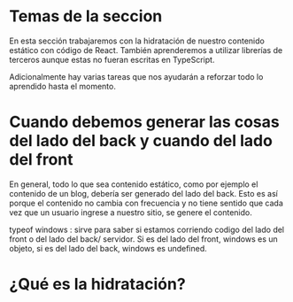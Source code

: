 # Temas de la seccion

En esta sección trabajaremos con la hidratación de nuestro contenido estático con código de React. También aprenderemos a utilizar librerías de terceros aunque estas no fueran escritas en TypeScript.

Adicionalmente hay varias tareas que nos ayudarán a reforzar todo lo aprendido hasta el momento.


# Cuando debemos generar las cosas del lado del back y cuando del lado del front

En general, todo lo que sea contenido estático, como por ejemplo el contenido de un blog, debería ser generado del lado del back. Esto es así porque el contenido no cambia con frecuencia y no tiene sentido que cada vez que un usuario ingrese a nuestro sitio, se genere el contenido.

typeof windows : sirve para saber si estamos corriendo codigo del lado del front o del lado del back/ servidor. Si es del lado del front, windows es un objeto, si es del lado del back, windows es undefined.

# ¿Qué es la hidratación?
